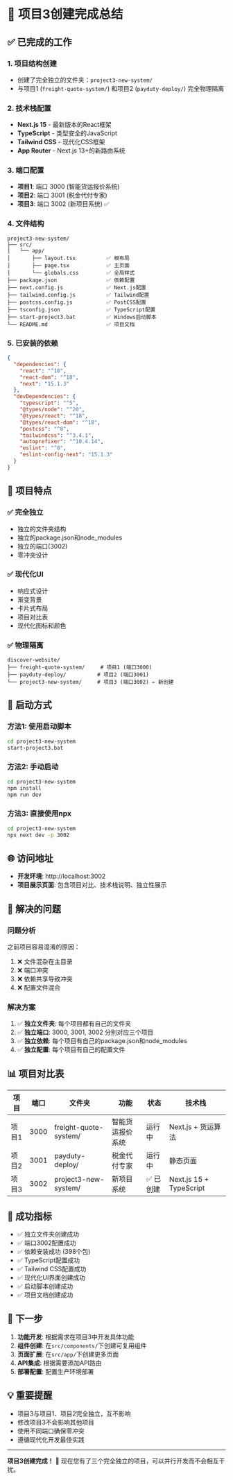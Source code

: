 # 🚀 项目3创建完成总结

## ✅ 已完成的工作

### 1. 项目结构创建
- 创建了完全独立的文件夹：`project3-new-system/`
- 与项目1 (`freight-quote-system/`) 和项目2 (`payduty-deploy/`) 完全物理隔离

### 2. 技术栈配置
- **Next.js 15** - 最新版本的React框架
- **TypeScript** - 类型安全的JavaScript
- **Tailwind CSS** - 现代化CSS框架
- **App Router** - Next.js 13+的新路由系统

### 3. 端口配置
- **项目1**: 端口 3000 (智能货运报价系统)
- **项目2**: 端口 3001 (税金代付专家)  
- **项目3**: 端口 3002 (新项目系统) ✅

### 4. 文件结构
```
project3-new-system/
├── src/
│   └── app/
│       ├── layout.tsx          ✅ 根布局
│       ├── page.tsx            ✅ 主页面
│       └── globals.css         ✅ 全局样式
├── package.json                ✅ 依赖配置
├── next.config.js              ✅ Next.js配置
├── tailwind.config.js          ✅ Tailwind配置
├── postcss.config.js           ✅ PostCSS配置
├── tsconfig.json               ✅ TypeScript配置
├── start-project3.bat          ✅ Windows启动脚本
└── README.md                   ✅ 项目文档
```

### 5. 已安装的依赖
```json
{
  "dependencies": {
    "react": "^18",
    "react-dom": "^18", 
    "next": "15.1.3"
  },
  "devDependencies": {
    "typescript": "^5",
    "@types/node": "^20",
    "@types/react": "^18",
    "@types/react-dom": "^18",
    "postcss": "^8",
    "tailwindcss": "^3.4.1",
    "autoprefixer": "^10.4.14",
    "eslint": "^8",
    "eslint-config-next": "15.1.3"
  }
}
```

## 🎯 项目特点

### ✅ 完全独立
- 独立的文件夹结构
- 独立的package.json和node_modules
- 独立的端口(3002)
- 零冲突设计

### ✅ 现代化UI
- 响应式设计
- 渐变背景
- 卡片式布局
- 项目对比表
- 现代化图标和颜色

### ✅ 物理隔离
```
discover-website/
├── freight-quote-system/     # 项目1 (端口3000)
├── payduty-deploy/          # 项目2 (端口3001)  
└── project3-new-system/     # 项目3 (端口3002) ← 新创建
```

## 🚀 启动方式

### 方法1: 使用启动脚本
```bash
cd project3-new-system
start-project3.bat
```

### 方法2: 手动启动
```bash
cd project3-new-system
npm install
npm run dev
```

### 方法3: 直接使用npx
```bash
cd project3-new-system
npx next dev -p 3002
```

## 🌐 访问地址
- **开发环境**: http://localhost:3002
- **项目展示页面**: 包含项目对比、技术栈说明、独立性展示

## 🔧 解决的问题

### 问题分析
之前项目容易混淆的原因：
1. ❌ 文件混杂在主目录
2. ❌ 端口冲突  
3. ❌ 依赖共享导致冲突
4. ❌ 配置文件混合

### 解决方案
1. ✅ **独立文件夹**: 每个项目都有自己的文件夹
2. ✅ **独立端口**: 3000, 3001, 3002 分别对应三个项目
3. ✅ **独立依赖**: 每个项目有自己的package.json和node_modules
4. ✅ **独立配置**: 每个项目有自己的配置文件

## 📊 项目对比表

| 项目 | 端口 | 文件夹 | 功能 | 状态 | 技术栈 |
|------|------|--------|------|------|--------|
| 项目1 | 3000 | freight-quote-system/ | 智能货运报价系统 | 运行中 | Next.js + 货运算法 |
| 项目2 | 3001 | payduty-deploy/ | 税金代付专家 | 运行中 | 静态页面 |
| 项目3 | 3002 | project3-new-system/ | 新项目系统 | ✅ 已创建 | Next.js 15 + TypeScript |

## 🎉 成功指标

- ✅ 独立文件夹创建成功
- ✅ 端口3002配置成功
- ✅ 依赖安装成功 (398个包)
- ✅ TypeScript配置成功
- ✅ Tailwind CSS配置成功
- ✅ 现代化UI界面创建成功
- ✅ 启动脚本创建成功
- ✅ 项目文档创建成功

## 🔮 下一步

1. **功能开发**: 根据需求在项目3中开发具体功能
2. **组件创建**: 在`src/components/`下创建可复用组件
3. **页面扩展**: 在`src/app/`下创建更多页面
4. **API集成**: 根据需要添加API路由
5. **部署配置**: 配置生产环境部署

## 💡 重要提醒

- 项目3与项目1、项目2完全独立，互不影响
- 修改项目3不会影响其他项目
- 使用不同端口确保零冲突
- 遵循现代化开发最佳实践

---

**项目3创建完成！** 🎉
现在您有了三个完全独立的项目，可以并行开发而不会相互干扰。 